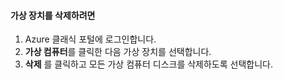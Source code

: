 #### <a name="to-delete-a-virtual-device"></a>가상 장치를 삭제하려면

1. Azure 클래식 포털에 로그인합니다.
2. **가상 컴퓨터**를 클릭한 다음 가상 장치를 선택합니다.
3. **삭제** 를 클릭하고 모든 가상 컴퓨터 디스크를 삭제하도록 선택합니다.

